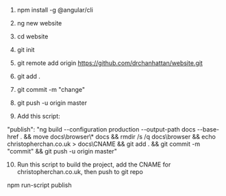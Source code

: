 1. npm install -g @angular/cli
2. ng new website
3. cd website
4. git init
5. git remote add origin https://github.com/drchanhattan/website.git
6. git add .
7. git commit -m "change"
8. git push -u origin master

9. Add this script:

"publish": "ng build --configuration production --output-path docs --base-href . && move docs\\browser\\\* docs && rmdir /s /q docs\\browser && echo christopherchan.co.uk > docs\\CNAME && git add . && git commit -m \"commit\" && git push -u origin master"

10. Run this script to build the project, add the CNAME for christopherchan.co.uk, then push to git repo

npm run-script publish
